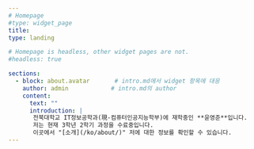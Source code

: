 ```yaml
---
# Homepage
#type: widget_page
title:
type: landing

# Homepage is headless, other widget pages are not.
#headless: true

sections:
  - block: about.avatar       # intro.md에서 widget 항목에 대응
    author: admin            # intro.md의 author
    content: 
      text: ""
      introduction: |
       전북대학교 IT정보공학과(現-컴퓨터인공지능학부)에 재학중인 **윤영준**입니다.  
       저는 현재 3학년 2학기 과정을 수료중입니다.   
       이곳에서 "[소개](/ko/about/)" 저에 대한 정보를 확인할 수 있습니다.
---
```

